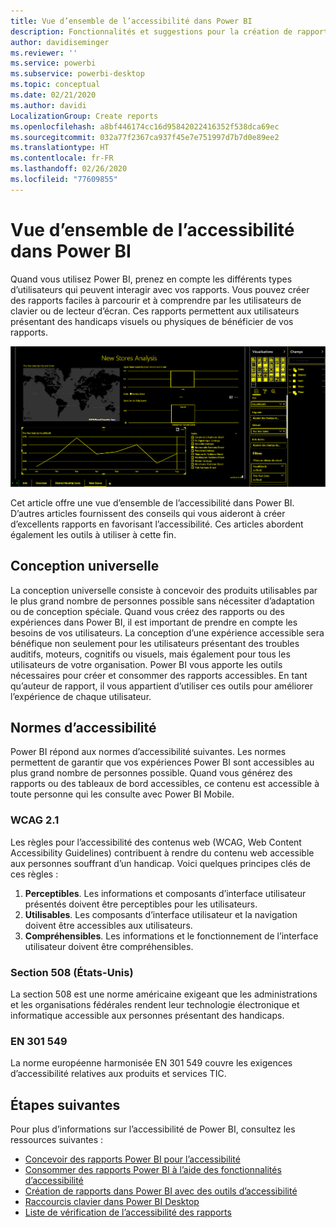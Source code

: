 ```yaml
---
title: Vue d’ensemble de l’accessibilité dans Power BI
description: Fonctionnalités et suggestions pour la création de rapports Power BI Desktop accessibles incluant les règles pour l’accessibilité des contenus web (WCAG)
author: davidiseminger
ms.reviewer: ''
ms.service: powerbi
ms.subservice: powerbi-desktop
ms.topic: conceptual
ms.date: 02/21/2020
ms.author: davidi
LocalizationGroup: Create reports
ms.openlocfilehash: a8bf446174cc16d95842022416352f538dca69ec
ms.sourcegitcommit: 032a77f2367ca937f45e7e751997d7b7d0e89ee2
ms.translationtype: HT
ms.contentlocale: fr-FR
ms.lasthandoff: 02/26/2020
ms.locfileid: "77609855"
---
```

# <a name="overview-of-accessibility-in-power-bi"></a>Vue d’ensemble de l’accessibilité dans Power BI

Quand vous utilisez Power BI, prenez en compte les différents types d’utilisateurs qui peuvent interagir avec vos rapports. Vous pouvez créer des rapports faciles à parcourir et à comprendre par les utilisateurs de clavier ou de lecteur d’écran. Ces rapports permettent aux utilisateurs présentant des handicaps visuels ou physiques de bénéficier de vos rapports.

![Paramètres Windows de contraste élevé](media/desktop-accessibility/accessibility-05b.png)

Cet article offre une vue d’ensemble de l’accessibilité dans Power BI. D’autres articles fournissent des conseils qui vous aideront à créer d’excellents rapports en favorisant l’accessibilité. Ces articles abordent également les outils à utiliser à cette fin.

## <a name="universal-design"></a>Conception universelle

La conception universelle consiste à concevoir des produits utilisables par le plus grand nombre de personnes possible sans nécessiter d’adaptation ou de conception spéciale. Quand vous créez des rapports ou des expériences dans Power BI, il est important de prendre en compte les besoins de vos utilisateurs. La conception d’une expérience accessible sera bénéfique non seulement pour les utilisateurs présentant des troubles auditifs, moteurs, cognitifs ou visuels, mais également pour tous les utilisateurs de votre organisation. Power BI vous apporte les outils nécessaires pour créer et consommer des rapports accessibles. En tant qu’auteur de rapport, il vous appartient d’utiliser ces outils pour améliorer l’expérience de chaque utilisateur.

## <a name="accessibility-standards"></a>Normes d’accessibilité

Power BI répond aux normes d’accessibilité suivantes. Les normes permettent de garantir que vos expériences Power BI sont accessibles au plus grand nombre de personnes possible. Quand vous générez des rapports ou des tableaux de bord accessibles, ce contenu est accessible à toute personne qui les consulte avec Power BI Mobile.

### <a name="wcag-21"></a>WCAG 2.1

Les règles pour l’accessibilité des contenus web (WCAG, Web Content Accessibility Guidelines) contribuent à rendre du contenu web accessible aux personnes souffrant d’un handicap. Voici quelques principes clés de ces règles :

1. **Perceptibles**. Les informations et composants d’interface utilisateur présentés doivent être perceptibles pour les utilisateurs.
2. **Utilisables**. Les composants d’interface utilisateur et la navigation doivent être accessibles aux utilisateurs.
3. **Compréhensibles**. Les informations et le fonctionnement de l’interface utilisateur doivent être compréhensibles.

### <a name="us-section-508"></a>Section 508 (États-Unis)

La section 508 est une norme américaine exigeant que les administrations et les organisations fédérales rendent leur technologie électronique et informatique accessible aux personnes présentant des handicaps.

### <a name="en-301-549"></a>EN 301 549

La norme européenne harmonisée EN 301 549 couvre les exigences d’accessibilité relatives aux produits et services TIC.  

## <a name="next-steps"></a>Étapes suivantes

Pour plus d’informations sur l’accessibilité de Power BI, consultez les ressources suivantes :

* [Concevoir des rapports Power BI pour l’accessibilité](desktop-accessibility-creating-reports.md)
* [Consommer des rapports Power BI à l’aide des fonctionnalités d’accessibilité](desktop-accessibility-consuming-tools.md)
* [Création de rapports dans Power BI avec des outils d’accessibilité](desktop-accessibility-creating-tools.md)
* [Raccourcis clavier dans Power BI Desktop](desktop-accessibility-keyboard-shortcuts.md)
* [Liste de vérification de l’accessibilité des rapports](desktop-accessibility-creating-reports.md#report-accessibility-checklist)


